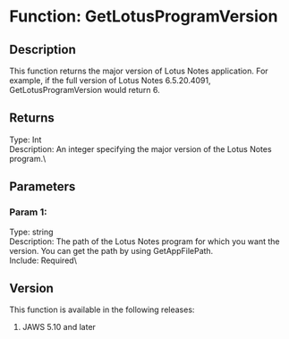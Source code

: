 # Function: GetLotusProgramVersion

## Description

This function returns the major version of Lotus Notes application. For
example, if the full version of Lotus Notes 6.5.20.4091,
GetLotusProgramVersion would return 6.

## Returns

Type: Int\
Description: An integer specifying the major version of the Lotus Notes
program.\

## Parameters

### Param 1:

Type: string\
Description: The path of the Lotus Notes program for which you want the
version. You can get the path by using GetAppFilePath.\
Include: Required\

## Version

This function is available in the following releases:

1.  JAWS 5.10 and later
